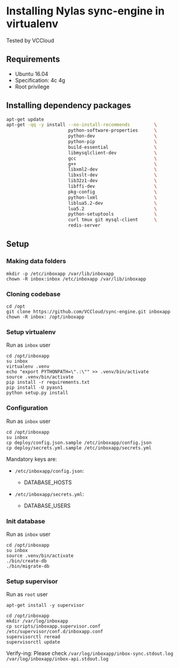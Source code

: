 # Installing Nylas sync-engine in virtualenv

Tested by VCCloud

## Requirements

- Ubuntu 16.04
- Specification: 4c 4g
- Root privilege

## Installing dependency packages

```bash
apt-get update
apt-get -qq -y install --no-install-recommends         \
                       python-software-properties      \
                       python-dev                      \
                       python-pip                      \
                       build-essential                 \
                       libmysqlclient-dev              \
                       gcc                             \
                       g++                             \
                       libxml2-dev                     \
                       libxslt-dev                     \
                       lib32z1-dev                     \
                       libffi-dev                      \
                       pkg-config                      \
                       python-lxml                     \
                       liblua5.2-dev                   \
                       lua5.2                          \
                       python-setuptools               \
                       curl tmux git mysql-client      \
                       redis-server
```

## Setup

### Making data folders

```
mkdir -p /etc/inboxapp /var/lib/inboxapp
chown -R inbox:inbox /etc/inboxapp /var/lib/inboxapp
```

### Cloning codebase

```
cd /opt
git clone https://github.com/VCCloud/sync-engine.git inboxapp
chown -R inbox: /opt/inboxapp
```

### Setup virtualenv

Run as `inbox` user

```
cd /opt/inboxapp
su inbox
virtualenv .venv
echo "export PYTHONPATH=\".:\"" >> .venv/bin/activate
source .venv/bin/activate
pip install -r requirements.txt
pip install -U pyasn1
python setup.py install
```

### Configuration

Run as `inbox` user

```
cd /opt/inboxapp
su inbox
cp deploy/config.json.sample /etc/inboxapp/config.json
cp deploy/secrets.yml.sample /etc/inboxapp/secrets.yml
```

Mandatory keys are:

- `/etc/inboxapp/config.json`:
    + DATABASE_HOSTS

- `/etc/inboxapp/secrets.yml`:
    + DATABASE_USERS

### Init database

Run as `inbox` user

```
cd /opt/inboxapp
su inbox
source .venv/bin/activate
./bin/create-db
./bin/migrate-db
```

### Setup supervisor

Run as `root` user

```
apt-get install -y supervisor

cd /opt/inboxapp
mkdir /var/log/inboxapp
cp scripts/inboxapp.supervisor.conf /etc/supervisor/conf.d/inboxapp.conf
supervisorctl reread
supervisorctl update
```

Verify-ing: Please check `/var/log/inboxapp/inbox-sync.stdout.log`
`/var/log/inboxapp/inbox-api.stdout.log`
